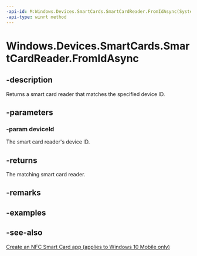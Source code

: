 ```yaml
---
-api-id: M:Windows.Devices.SmartCards.SmartCardReader.FromIdAsync(System.String)
-api-type: winrt method
---
```


<!-- Method syntax
public Windows.Foundation.IAsyncOperation<Windows.Devices.SmartCards.SmartCardReader> FromIdAsync(System.String deviceId)
-->

# Windows.Devices.SmartCards.SmartCardReader.FromIdAsync

## -description
Returns a smart card reader that matches the specified device ID.

## -parameters
### -param deviceId
The smart card reader's device ID.

## -returns
The matching smart card reader.

## -remarks

## -examples

## -see-also
[Create an NFC Smart Card app (applies to Windows 10 Mobile only)](/windows/uwp/devices-sensors/host-card-emulation)
